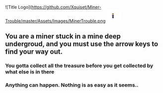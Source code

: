 ![Title Logo](https://github.com/Xquiset/Miner-Trouble/master/Assets/Images/MinerTrouble.png
![Character](https://github.com/Xquiset/Miner-Trouble/blob/master/Assets/Miner/sprite_miner0.png?raw=true)
## You are a miner stuck in a mine deep undergroud, and you must use the arrow keys to find your way out.
### You gotta collect all the treasure before you get collected by what else is in there
### Anything can happen. Nothing is as easy as it seems..

